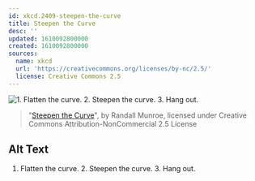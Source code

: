 ```yaml
---
id: xkcd.2409-steepen-the-curve
title: Steepen the Curve
desc: ''
updated: 1610092800000
created: 1610092800000
sources:
  name: xkcd
  url: 'https://creativecommons.org/licenses/by-nc/2.5/'
  license: Creative Commons 2.5
---
```

![1. Flatten the curve. 2. Steepen the curve. 3. Hang out.](https://imgs.xkcd.com/comics/steepen_the_curve.png)
> "[Steepen the Curve](https://xkcd.com/2409/)", by Randall Munroe, licensed under Creative Commons Attribution-NonCommercial 2.5 License

## Alt Text
1. Flatten the curve. 2. Steepen the curve. 3. Hang out.
